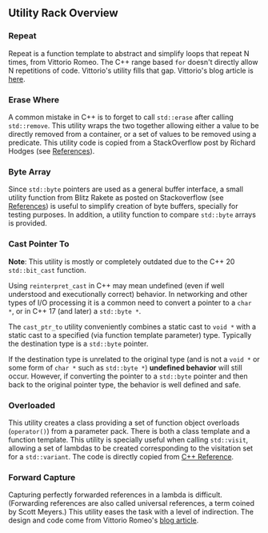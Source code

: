 ## Utility Rack Overview

### Repeat                                                                                                                                                                                                                                            
Repeat is a function template to abstract and simplify loops that repeat N times, from Vittorio Romeo. The C++ range based `for` doesn't directly allow N repetitions of code. Vittorio's utility fills that gap. Vittorio's blog article is [here](https://vittorioromeo.info/index/blog/abstraction_design_implementation_repeat.html).

### Erase Where

A common mistake in C++ is to forget to call `std::erase` after calling `std::remove`. This utility wraps the two together allowing either a value to be directly removed from a container, or a set of values to be removed using a predicate. This utility code is copied from a StackOverflow post by Richard Hodges (see [References](https://connectivecpp.github.io/doc/references.html)).

### Byte Array

Since `std::byte` pointers are used as a general buffer interface, a small utility function from Blitz Rakete as posted on Stackoverflow (see [References](https://connectivecpp.github.io/doc/references.html)) is useful to simplify creation of byte buffers, specially for testing purposes. In addition, a utility function to compare `std::byte` arrays is provided.

### Cast Pointer To

__Note__: This utility is mostly or completely outdated due to the C++ 20 `std::bit_cast` function.

Using `reinterpret_cast` in C++ may mean undefined (even if well understood and executionally correct) behavior. In networking and other types of I/O processing it is a common need to convert a pointer to a `char *`, or in C++ 17 (and later) a `std::byte *`.

The `cast_ptr_to` utility conveniently combines a static cast to `void *` with a static cast to a specified (via function template parameter) type. Typically the destination type is a `std::byte` pointer.

If the destination type is unrelated to the original type (and is not a `void *` or some form of `char *` such as `std::byte *`) __undefined behavior__ will still occur. However, if converting the pointer to a `std::byte` pointer and then back to the original pointer type, the behavior is well defined and safe.

### Overloaded

This utility creates a class providing a set of function object overloads (`operator()`) from a parameter pack. There is both a class template and a function template. This utility is specially useful when calling `std::visit`, allowing a set of lambdas to be created corresponding to the visitation set for a `std::variant`. The code is directly copied from [C++ Reference](https://en.cppreference.com/w/cpp/utility/variant/visit).

### Forward Capture

Capturing perfectly forwarded references in a lambda is difficult. (Forwarding references are also called universal references, a term coined by Scott Meyers.) This utility eases the task with a level of indirection. The design and code come from Vittorio Romeo's [blog article](https://vittorioromeo.info/index/blog/capturing_perfectly_forwarded_objects_in_lambdas.html).

